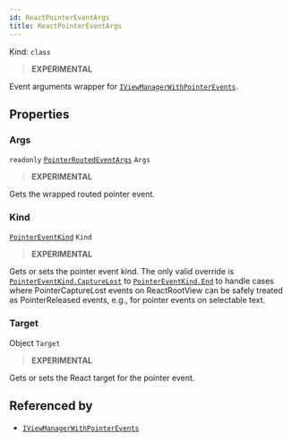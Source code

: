 ```yaml
---
id: ReactPointerEventArgs
title: ReactPointerEventArgs
---
```


Kind: `class`



> **EXPERIMENTAL**

Event arguments wrapper for [`IViewManagerWithPointerEvents`](IViewManagerWithPointerEvents).

## Properties
### Args
`readonly`  [`PointerRoutedEventArgs`](https://docs.microsoft.com/uwp/api/Windows.UI.Xaml.Input.PointerRoutedEventArgs) `Args`

> **EXPERIMENTAL**

Gets the wrapped routed pointer event.

### Kind
 [`PointerEventKind`](PointerEventKind) `Kind`

> **EXPERIMENTAL**

Gets or sets the pointer event kind. The only valid override is [`PointerEventKind.CaptureLost`](PointerEventKind) to [`PointerEventKind.End`](PointerEventKind) to handle cases where PointerCaptureLost events on ReactRootView can be safely treated as PointerReleased events, e.g., for pointer events on selectable text.

### Target
 Object `Target`

> **EXPERIMENTAL**

Gets or sets the React target for the pointer event.






## Referenced by
- [`IViewManagerWithPointerEvents`](IViewManagerWithPointerEvents)
